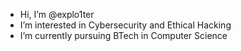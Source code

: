 - Hi, I’m @explo1ter
- I’m interested in Cybersecurity and Ethical Hacking
- I’m currently pursuing BTech in Computer Science

<!---
explo1ter/explo1ter is a ✨ special ✨ repository because its `README.md` (this file) appears on your GitHub profile.
You can click the Preview link to take a look at your changes.
--->
